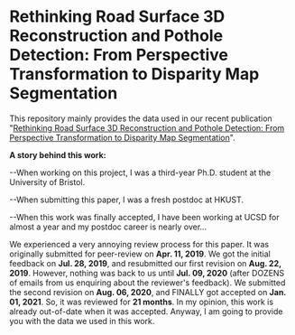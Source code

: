 # Rethinking Road Surface 3D Reconstruction and Pothole Detection: From Perspective Transformation to Disparity Map Segmentation

This repository mainly provides the data used in our recent publication "[Rethinking Road Surface 3D Reconstruction and Pothole Detection: From Perspective Transformation to Disparity Map Segmentation](https://arxiv.org/pdf/2012.10802.pdf)". 

**A story behind this work:**

--When working on this project, I was a third-year Ph.D. student at the University of Bristol. 

--When submitting this paper, I was a fresh postdoc at HKUST. 

--When this work was finally accepted, I have been working at UCSD for almost a year and my postdoc career is nearly over...

We experienced a very annoying review process for this paper. It was originally submitted for peer-review on **Apr. 11, 2019**. We got the initial feedback on **Jul. 28, 2019**, and resubmitted our first revision on **Aug. 22, 2019**. However, nothing was back to us until **Jul. 09, 2020** (after DOZENS of emails from us enquiring about the reviewer's feedback). We submitted the second revision on **Aug. 06, 2020**, and FINALLY got accepted on **Jan. 01, 2021**. So, it was reviewed for **21 months**. In my opinion, this work is already out-of-date when it was accepted. Anyway, I am going to provide you with the data we used in this work. 



